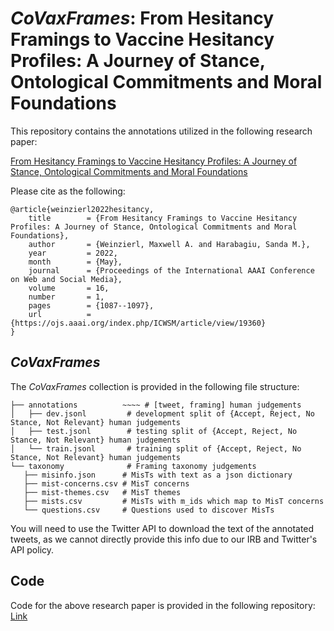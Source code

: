 # *CoVaxFrames*: From Hesitancy Framings to Vaccine Hesitancy Profiles: A Journey of Stance, Ontological Commitments and Moral Foundations

This repository contains the annotations utilized in the following research paper:

[From Hesitancy Framings to Vaccine Hesitancy Profiles: A Journey of Stance, Ontological Commitments and Moral Foundations](https://ojs.aaai.org/index.php/ICWSM/article/view/19360)

Please cite as the following:

```
@article{weinzierl2022hesitancy,
	title        = {From Hesitancy Framings to Vaccine Hesitancy Profiles: A Journey of Stance, Ontological Commitments and Moral Foundations},
	author       = {Weinzierl, Maxwell A. and Harabagiu, Sanda M.},
	year         = 2022,
	month        = {May},
	journal      = {Proceedings of the International AAAI Conference on Web and Social Media},
	volume       = 16,
	number       = 1,
	pages        = {1087--1097},
	url          = {https://ojs.aaai.org/index.php/ICWSM/article/view/19360}
}
```

## *CoVaxFrames*
The *CoVaxFrames* collection is provided in the following file structure:

    ├── annotations          ~~~~ # [tweet, framing] human judgements
    │   ├── dev.jsonl         # development split of {Accept, Reject, No Stance, Not Relevant} human judgements
    │   ├── test.jsonl        # testing split of {Accept, Reject, No Stance, Not Relevant} human judgements
    │   └── train.jsonl       # training split of {Accept, Reject, No Stance, Not Relevant} human judgements
    └── taxonomy              # Framing taxonomy judgements
       ├── misinfo.json      # MisTs with text as a json dictionary
       ├── mist-concerns.csv # MisT concerns
       ├── mist-themes.csv   # MisT themes
       ├── mists.csv         # MisTs with m_ids which map to MisT concerns
       └── questions.csv     # Questions used to discover MisTs

You will need to use the Twitter API to download the text of the annotated tweets, as we cannot directly provide this info
due to our IRB and Twitter's API policy.


## Code
Code for the above research paper is provided in the following repository:
[Link](https://github.com/Supermaxman/pytorch-gleam)

